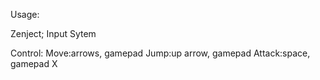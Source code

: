 Usage:

Zenject;
Input Sytem

Control:
	Move:arrows, gamepad
	Jump:up arrow, gamepad
	Attack:space, gamepad X
	

